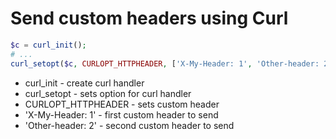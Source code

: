 # Send custom headers using Curl

```php
$c = curl_init();
# ...
curl_setopt($c, CURLOPT_HTTPHEADER, ['X-My-Header: 1', 'Other-header: 2']);
```

- curl_init - create curl handler
- curl_setopt - sets option for curl handler
- CURLOPT_HTTPHEADER - sets custom header
- 'X-My-Header: 1' - first custom header to send
- 'Other-header: 2' - second custom header to send
